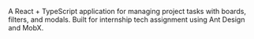 A React + TypeScript application for managing project tasks with boards, filters, and modals. Built for internship tech assignment using Ant Design and MobX.
